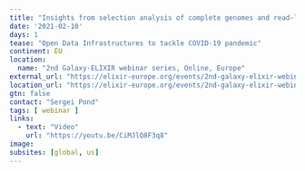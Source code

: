 ```yaml
---
title: "Insights from selection analysis of complete genomes and read-level data"
date: '2021-02-10'
days: 1
tease: "Open Data Infrastructures to tackle COVID-19 pandemic"
continent: EU
location:
  name: "2nd Galaxy-ELIXIR webinar series, Online, Europe"
external_url: "https://elixir-europe.org/events/2nd-galaxy-elixir-webinar-series#session4"
location_url: "https://elixir-europe.org/events/2nd-galaxy-elixir-webinar-series"
gtn: false
contact: "Sergei Pond"
tags: [ webinar ]
links:
  - text: "Video"
    url: "https://youtu.be/CiMJlQ8F3q8"
image: 
subsites: [global, us]
---
```

